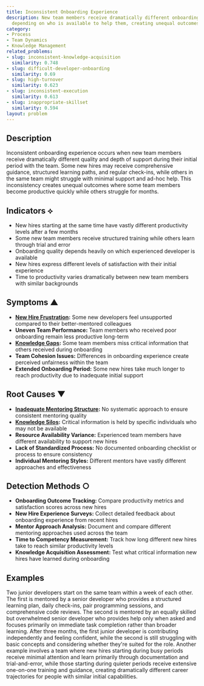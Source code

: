 ```yaml
---
title: Inconsistent Onboarding Experience
description: New team members receive dramatically different onboarding experiences
  depending on who is available to help them, creating unequal outcomes.
category:
- Process
- Team Dynamics
- Knowledge Management
related_problems:
- slug: inconsistent-knowledge-acquisition
  similarity: 0.748
- slug: difficult-developer-onboarding
  similarity: 0.69
- slug: high-turnover
  similarity: 0.623
- slug: inconsistent-execution
  similarity: 0.613
- slug: inappropriate-skillset
  similarity: 0.594
layout: problem
---
```


## Description

Inconsistent onboarding experience occurs when new team members receive dramatically different quality and depth of support during their initial period with the team. Some new hires may receive comprehensive guidance, structured learning paths, and regular check-ins, while others in the same team might struggle with minimal support and ad-hoc help. This inconsistency creates unequal outcomes where some team members become productive quickly while others struggle for months.

## Indicators ⟡

- New hires starting at the same time have vastly different productivity levels after a few months
- Some new team members receive structured training while others learn through trial and error
- Onboarding quality depends heavily on which experienced developer is available
- New hires express different levels of satisfaction with their initial experience
- Time to productivity varies dramatically between new team members with similar backgrounds

## Symptoms ▲

- **[New Hire Frustration](new-hire-frustration.md):** Some new developers feel unsupported compared to their better-mentored colleagues
- **Uneven Team Performance:** Team members who received poor onboarding remain less productive long-term
- **[Knowledge Gaps](knowledge-gaps.md):** Some team members miss critical information that others received during onboarding
- **Team Cohesion Issues:** Differences in onboarding experience create perceived unfairness within the team
- **Extended Onboarding Period:** Some new hires take much longer to reach productivity due to inadequate initial support

## Root Causes ▼

- **[Inadequate Mentoring Structure](inadequate-mentoring-structure.md):** No systematic approach to ensure consistent mentoring quality
- **[Knowledge Silos](knowledge-silos.md):** Critical information is held by specific individuals who may not be available
- **Resource Availability Variance:** Experienced team members have different availability to support new hires
- **Lack of Standardized Process:** No documented onboarding checklist or process to ensure consistency
- **Individual Mentoring Styles:** Different mentors have vastly different approaches and effectiveness

## Detection Methods ○

- **Onboarding Outcome Tracking:** Compare productivity metrics and satisfaction scores across new hires
- **New Hire Experience Surveys:** Collect detailed feedback about onboarding experience from recent hires
- **Mentor Approach Analysis:** Document and compare different mentoring approaches used across the team
- **Time to Competency Measurement:** Track how long different new hires take to reach similar productivity levels
- **Knowledge Acquisition Assessment:** Test what critical information new hires have learned during onboarding

## Examples

Two junior developers start on the same team within a week of each other. The first is mentored by a senior developer who provides a structured learning plan, daily check-ins, pair programming sessions, and comprehensive code reviews. The second is mentored by an equally skilled but overwhelmed senior developer who provides help only when asked and focuses primarily on immediate task completion rather than broader learning. After three months, the first junior developer is contributing independently and feeling confident, while the second is still struggling with basic concepts and considering whether they're suited for the role. Another example involves a team where new hires starting during busy periods receive minimal attention and learn primarily through documentation and trial-and-error, while those starting during quieter periods receive extensive one-on-one training and guidance, creating dramatically different career trajectories for people with similar initial capabilities.